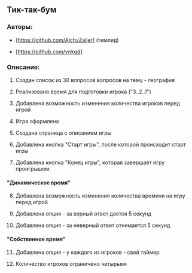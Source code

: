 ## Тик-так-бум

### Авторы:

* [https://github.com/AlchyZaljer] (тимлид)

* [https://github.com/vnkgd]

### Описание:

1. Создан список из 30 вопросов вопросов на тему - география

2. Реализовано время для подготовки игрока ("3..2..1")

3. Добавлена возможность изменения количества игроков перед игрой

4. Игра оформлена

5. Создана страница с описанием игры

6. Добавлена кнопка "Старт игры", после которой происходит старт игры

7. Добавлена кнопка "Конец игры", которая завершает игру проигрышем.

#### "Динамическое время"

8. Добавлена возможность изменения количества времени на игру перед 
игрой

9. Добавлена опция - за верный ответ дается 5 секунд

10. Добавлена опция - за неверный ответ отнимается 5 секунд

#### "Собственное время"

11. Добавлена опция - у каждого из игроков - свой таймер 

12. Количество игроков ограничено четырьмя
